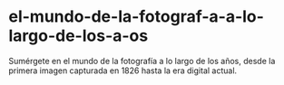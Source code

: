 # el-mundo-de-la-fotograf-a-a-lo-largo-de-los-a-os
Sumérgete en el mundo de la fotografía a lo largo de los años, desde la primera imagen capturada en 1826 hasta la era digital actual. 
